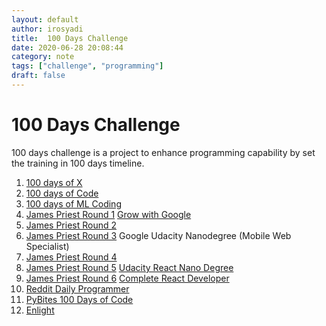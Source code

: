 ```yaml
---
layout: default
author: irosyadi
title:  100 Days Challenge
date: 2020-06-28 20:08:44
category: note
tags: ["challenge", "programming"]
draft: false
---
```


# 100 Days Challenge

100 days challenge is a project to enhance programming capability by set the training in 100 days timeline.

1. [100 days of X](https://www.100daysofx.com/)
2. [100 days of Code](https://www.100daysofcode.com/resources/)
3. [100 days of ML Coding](https://github.com/Avik-Jain/100-Days-Of-ML-Code/)
4. [James Priest Round 1](https://james-priest.github.io/100-days-of-code-log/) [Grow with Google](https://www.udacity.com/grow-with-google)
5. [James Priest Round 2](https://james-priest.github.io/100-days-of-code-log-r2/)
5. [James Priest Round 3](https://james-priest.github.io/100-days-of-code-log-r3/) Google Udacity Nanodegree (Mobile Web Specialist)
6. [James Priest Round 4](https://james-priest.github.io/100-days-of-code-log-r4/)
7. [James Priest Round 5](https://james-priest.github.io/100-days-log/log5.html) [Udacity React Nano Degree](https://www.udacity.com/course/react-nanodegree--nd019)
8. [James Priest Round 6](https://james-priest.github.io/100-days-log/log6.html) [Complete React Developer](https://www.udemy.com/complete-react-developer-zero-to-mastery/)
9. [Reddit Daily Programmer](https://old.reddit.com/r/dailyprogrammer/)
10. [PyBites 100 Days of Code](https://github.com/pybites/100DaysOfCode)
11. [Enlight](https://enlight.nyc/)

